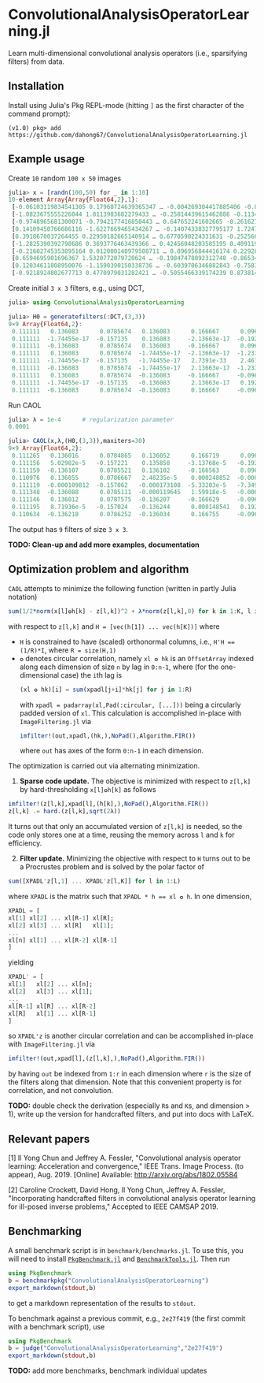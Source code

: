 # ConvolutionalAnalysisOperatorLearning.jl
Learn multi-dimensional convolutional analysis operators
(i.e., sparsifying filters) from data.

## Installation

Install using Julia's Pkg REPL-mode
(hitting `]` as the first character of the command prompt):
```
(v1.0) pkg> add https://github.com/dahong67/ConvolutionalAnalysisOperatorLearning.jl
```

## Example usage

Create `10` random `100 x 50` images
```julia
julia> x = [randn(100,50) for _ in 1:10]
10-element Array{Array{Float64,2},1}:
 [-0.06103119834541305 0.17968724639365347 … -0.004269304417885406 -0.05473288638503366; -0.029082836823963076 -2.234356751701322 … 0.5306985197349057 0.5196510275200548; … ; 0.32864611768808494 -0.16509219769339606 … -0.7188306906351658 -1.3351708287182686; -0.8460760611398502 0.6741543032561107 … -1.7931435443456931 2.072398627809654]
 [-1.0823675555226044 1.8113983682279433 … -0.25814439615462886 -0.11342027638737794; -2.6512204811658844 0.6056278086922918 … 0.49428954950393583 0.9291513037613385; … ; 1.528072430975617 1.1576527001448074 … -0.13353151521165682 1.4552503091473545; -1.143499264158193 0.17686952628772404 … 0.5386755547858878 0.11253501428137602]       
 [-0.9748965681300071 -0.7942177416850443 … 0.647652241602665 -0.26162723540242966; -1.550320939343062 0.17934164372628594 … 0.07070502518981514 -0.3398872009535432; … ; -1.2000135265342693 -1.3040261404206082 … -0.537817304957513 -0.3194718348301661; -1.942367365002938 -0.8345181323639871 … -0.49691601543708913 0.13452223196414928]    
 [0.14109450766686116 -1.6227669465434267 … -0.14074338327795177 1.7247670372829123; -0.4530997280418346 1.2905655811601933 … -1.113412718124876 0.4224429822535648; … ; -0.8259273645794405 0.8120620193970456 … -0.15587253579758759 1.1574695830467834; 1.0788611984412293 1.2284093434139047 … 0.8824088821353901 0.3813812083882932]         
 [0.3918670037264455 0.22950182665140914 … 0.6770590224331631 -0.25256031424123226; 1.9204591807195388 -0.6076084890625175 … 1.0310040057616838 -1.7671208039765596; … ; 0.5799626195415907 0.569222606661083 … -0.6207019719221616 -0.20391984832884374; -0.9211372187326794 0.44983197168515526 … -0.5049251408980626 -0.17916820255012375]     
 [-1.2825390392798686 0.3693776463439366 … 0.42456048203585195 0.4091195519692529; 0.37893454217288014 0.33825718394132354 … -0.22838574521832017 -1.3427839180011332; … ; -0.803117711548536 1.3428601980024508 … -1.099475110503509 0.8837953536952086; -0.3160402227917924 1.7788621181954565 … -0.1181775330304786 0.051252762995059806]      
 [-0.21602745353895164 0.012000140979508711 … 0.896956844416174 0.22928973833631625; -0.7842241785543619 -0.32949835028447044 … -0.8048870286625319 0.16559858376597783; … ; 1.390319971887969 0.4193290677230986 … -0.749695268782869 -0.5448365210194996; 0.34791591520010057 0.2972162852854982 … -0.2026141522858165 1.3383401586637362]      
 [0.6594695901696367 1.5320772079720624 … -0.19847478092312748 -0.8653458363609802; 1.4585495614063246 -1.2300347093485384 … 2.1313306980929454 1.2275580250098121; … ; 0.9297648333661448 0.36369987357191985 … -2.196675279232564 0.852743816866466; -0.5375674199466393 0.923326234067758 … -0.16939398815990775 1.7503227614136636]           
 [0.12034611808950076 -1.1590390150338736 … -0.6039706346882843 -0.7583855141108757; -0.7606317585112351 0.9554944399438954 … 0.10425768324174194 -0.8995822359312021; … ; 0.5535277421769873 2.140671177435082 … -1.347488594326773 -0.2901472796237467; 1.4890853603600709 -0.6078320966265716 … 0.6995557559187338 1.797947737070229]          
 [-0.9218924802677713 0.4770979031282421 … -0.5055466339174239 0.8738141299971941; 0.73665174584806 2.1342570036702084 … -0.040302585687501044 -1.756282942531084; … ; -0.7406339259737408 0.8871629875178407 … 0.07589856412209975 1.204299863671966; -0.8082412377179505 -0.23452321526257708 … -0.39562475685025467 2.1299724960724045]
```

Create initial `3 x 3` filters, e.g., using DCT,
```julia
julia> using ConvolutionalAnalysisOperatorLearning

julia> H0 = generatefilters(:DCT,(3,3))
9×9 Array{Float64,2}:
 0.111111   0.136083      0.0785674   0.136083      0.166667      0.096225      0.0785674   0.096225      0.0555556
 0.111111  -1.74455e-17  -0.157135    0.136083     -2.13663e-17  -0.19245       0.0785674  -1.23358e-17  -0.111111
 0.111111  -0.136083      0.0785674   0.136083     -0.166667      0.096225      0.0785674  -0.096225      0.0555556
 0.111111   0.136083      0.0785674  -1.74455e-17  -2.13663e-17  -1.23358e-17  -0.157135   -0.19245      -0.111111
 0.111111  -1.74455e-17  -0.157135   -1.74455e-17   2.7391e-33    2.46716e-17  -0.157135    2.46716e-17   0.222222
 0.111111  -0.136083      0.0785674  -1.74455e-17   2.13663e-17  -1.23358e-17  -0.157135    0.19245      -0.111111
 0.111111   0.136083      0.0785674  -0.136083     -0.166667     -0.096225      0.0785674   0.096225      0.0555556
 0.111111  -1.74455e-17  -0.157135   -0.136083      2.13663e-17   0.19245       0.0785674  -1.23358e-17  -0.111111
 0.111111  -0.136083      0.0785674  -0.136083      0.166667     -0.096225      0.0785674  -0.096225      0.0555556
```

Run CAOL
```julia
julia> λ = 1e-4      # regularization parameter
0.0001

julia> CAOL(x,λ,(H0,(3,3)),maxiters=30)
9×9 Array{Float64,2}:
 0.111265   0.136016      0.0784865   0.136052      0.166719      0.0960939     0.0785114   0.0962194     0.0557584
 0.111156   5.02982e-5   -0.157221    0.135858     -3.13768e-5   -0.19253       0.0786885  -1.47525e-5   -0.110996
 0.111159  -0.136107      0.0785521   0.136102     -0.166563      0.0962433     0.0785622  -0.096378      0.0553945
 0.110976   0.136055      0.0786667   2.48235e-5    0.000248852  -0.000180995  -0.157047   -0.192529     -0.111196
 0.111119  -0.000109812  -0.157062   -0.000173108  -5.33203e-5   -7.34933e-5   -0.157193   -0.000328285   0.222228
 0.111348  -0.136088      0.0785111  -0.000119645   1.59918e-5   -0.000121294  -0.157086    0.192387     -0.111086
 0.111146   0.136012      0.0787575  -0.136207     -0.166629     -0.0961987     0.0785864   0.0959427     0.0557062
 0.111195   8.71936e-5   -0.157024   -0.136244      0.000148541   0.192415      0.0785643  -0.000150345  -0.111049
 0.110634  -0.136218      0.0786252  -0.136034      0.166755     -0.0962737     0.0786482  -0.0963271     0.0555741
```

The output has `9` filters of size `3 x 3`.

**TODO: Clean-up and add more examples, documentation**

## Optimization problem and algorithm

`CAOL` attempts to minimize the following function
(written in partly Julia notation)
```julia
sum(1/2*norm(x[l]✪h[k] - z[l,k])^2 + λ*norm(z[l,k],0) for k in 1:K, l in 1:L)
```
with respect to `z[l,k]` and `H = [vec(h[1]) ... vec(h[K])]` where
+ `H` is constrained to have (scaled) orthonormal columns,
  i.e., `H'H == (1/R)*I`, where `R = size(H,1)`
+ `✪` denotes circular correlation, namely `xl ✪ hk` is an `OffsetArray`
  indexed along each dimension of size `n` by lag in `0:n-1`,
  where (for the one-dimensional case) the `i`th lag is
  ```julia
  (xl ✪ hk)[i] = sum(xpadl[j+i]*hk[j] for j in 1:R)
  ```
  with `xpadl = padarray(xl,Pad(:circular, [...]))`
  being a circularly padded version of `xl`.
  This calculation is accomplished in-place with `ImageFiltering.jl` via
  ```julia
  imfilter!(out,xpadl,(hk,),NoPad(),Algorithm.FIR())
  ```
  where `out` has axes of the form `0:n-1` in each dimension.

The optimization is carried out via alternating minimization.

1. **Sparse code update.**
  The objective is minimized with respect to `z[l,k]`
  by hard-thresholding `x[l]✪h[k]` as follows
  ```julia
  imfilter!(z[l,k],xpad[l],(h[k],),NoPad(),Algorithm.FIR())
  z[l,k] .= hard.(z[l,k],sqrt(2λ))
  ```
  It turns out that only an accumulated version of `z[l,k]` is needed,
  so the code only stores one at a time,
  reusing the memory across `l` and `k` for efficiency.

2. **Filter update.**
  Minimizing the objective with respect to `H` turns out
  to be a Procrustes problem and is solved by
  the polar factor of
  ```julia
  sum([XPADL'z[l,1] ... XPADL'z[l,K]] for l in 1:L)
  ```
  where `XPADL` is the matrix such that `XPADL * h == xl ✪ h`.
  In one dimension,
  ```julia
  XPADL = [
  xl[1] xl[2] ... xl[R-1] xl[R];
  xl[2] xl[3] ... xl[R]   xl[1];
  ...
  xl[n] xl[1] ... xl[R-2] xl[R-1]
  ]
  ```
  yielding
  ```julia
  XPADL' = [
  xl[1]   xl[2] ... xl[n];
  xl[2]   xl[3] ... xl[1];
  ...
  xl[R-1] xl[R] ... xl[R-2]
  xl[R]   xl[1] ... xl[R-1]
  ]
  ```
  so `XPADL'z` is another circular correlation
  and can be accomplished in-place with `ImageFiltering.jl` via
  ```julia
  imfilter!(out,xpad[l],(z[l,k],),NoPad(),Algorithm.FIR())
  ```
  by having `out` be indexed from `1:r` in each dimension
  where `r` is the size of the filters along that dimension.
  Note that this convenient property is for correlation, and not convolution.


**TODO:**
double check the derivation (especially `R`s and `K`s, and dimension > 1),
write up the version for handcrafted filters,
and put into docs with LaTeX.

## Relevant papers

[1] Il Yong Chun and Jeffrey A. Fessler, "Convolutional analysis operator learning: Acceleration and convergence," IEEE Trans. Image Process. (to appear), Aug. 2019.
[Online] Available: http://arxiv.org/abs/1802.05584

[2] Caroline Crockett, David Hong, Il Yong Chun, Jeffrey A. Fessler, "Incorporating handcrafted filters in convolutional analysis operator learning for ill-posed inverse problems," Accepted to IEEE CAMSAP 2019.

## Benchmarking

A small benchmark script is in `benchmark/benchmarks.jl`.
To use this, you will need to install
[`PkgBenchmark.jl`](https://github.com/JuliaCI/PkgBenchmark.jl)
and [`BenchmarkTools.jl`](https://www.github.com/JuliaCI/BenchmarkTools.jl).
Then run
```julia
using PkgBenchmark
b = benchmarkpkg("ConvolutionalAnalysisOperatorLearning")
export_markdown(stdout,b)
```
to get a markdown representation of the results to `stdout`.

To benchmark against a previous commit, e.g., `2e27f419`
(the first commit with a benchmark script),
use
```julia
using PkgBenchmark
b = judge("ConvolutionalAnalysisOperatorLearning","2e27f419")
export_markdown(stdout,b)
```

**TODO:** add more benchmarks, benchmark individual updates
